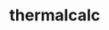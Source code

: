 # thermalcalc
<!DOCTYPE html>
<html>
  <head>
    <style>
      table {
        width: 80%;
        margin: auto;
      }
      table,
      th,
      td {
        border: 1px solid black;
        border-collapse: collapse;
      }
      th,
      td {
        padding: 10px;
      }
      input[type="text"] {
        width: 100%;
        padding: 5px;
        box-sizing: border-box;
      }
    </style>
    <script>
      // Function to calculate delta
      function calculateDelta(length, plannedInstallationTemperature) {
        const delta = (11.7 * Math.pow(10, -6)) * length * (plannedInstallationTemperature - 20);
        return delta;
      }

      // Function to update delta and real-time temperature values in the table
      function updateValues(event) {
        // Get the length and planned installation temperature values from the inputs
        const length = Number(event.target.parentNode.parentNode.children[1].children[0].value);
        const plannedInstallationTemperature = Number(event.target.parentNode.parentNode.children[2].children[0].value);
                
        // Calculate delta using the formula
        const delta = calculateDelta(length, plannedInstallationTemperature);
        
        // Update the delta value in the table
        event.target.parentNode.parentNode.children[3].innerHTML = delta.toFixed(4);

        // Fetch temperature data from OpenWeather API
        const apiKey = "4028e66ce6ba44d5d9282143053e7984";
        const units = "metric";
        const url = `https://api.openweathermap.org/data/2.5/weather?q=Melbourne,au&appid=4028e66ce6ba44d5d9282143053e7984&units=metric&lang=en`;

        fetch(url)
          .then(response => response.json())
          .then(data => {
            // Get the temperature from the API response
            const temperature = data.main.temp;
            
            // Update the real-time temperature value in the table
            event.target.parentNode.parentNode.children[4].innerHTML = temperature.toFixed(1);
          })
          .catch(error => {
            console.error(error);
          });
      }
    </script>
  </head>
  <body>
    <table>
      <tr>
        <th>Identifier</th>
        <th>Length</th>
        <th>Planned Installation Temperature</th>
        <th>Delta</th>
        <th>Real-Time Temperature</th>
      </tr>
      <tr>
        <td><input type="text" oninput="updateValues(event)"></td>
        <td><input type="text" oninput="updateValues(event)"></td>
        <td><input type="text" oninput="updateValues(event)"></td>
        <td></td>
        <td></td>
      </tr>
      <tr>
        <td><input type="text" oninput="updateValues(event)"></td>
        <td><input type="text" oninput="updateValues(event)"></td>
        <td><input type="text" oninput="updateValues(event)"></td>
        <td></td>
        <td></td>
      </tr>
      <!-- Add more rows as needed -->
    </table>
  </body>
</html>
